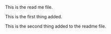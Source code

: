 This is the read me file.

This is the first thing added.

This is the second thing added to the readme file. 
